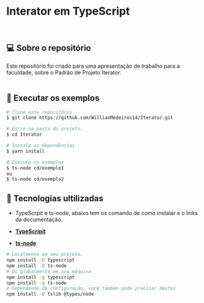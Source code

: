 <h1>
   Interator em TypeScript<br>
</h1>

<br>

## 💻 Sobre o repositório

Este repositório foi criado para uma apresentação de trabalho para a faculdade, sobre o Padrão de Projeto Iterator.
<br>
<br>

## 🎲 Executar os exemplos

```bash
# Clone este repositório
$ git clone https://github.com/WillianMedeiros14/Iterator.git

# Entre na pasta do projeto.
$ cd Iterator

# Instale as dependências
$ yarn install

# Execute os exemplos
$ ts-node cd/exemplo1
ou
$ ts-node cd/exemplo2

```

## 🚀 Tecnologias ultilizadas

- TypeScrpit e ts-node, abaixo tem os comando de como instalar e o links da documentação.

- **[TypeScripit](https://www.typescriptlang.org/)**
- **[ts-node](https://typestrong.org/ts-node/docs/installation)**

```bash
# Localmente em seu projeto.
npm install -D typescript
npm install -D ts-node
# Ou globalmente em sua máquina
npm install -g typescript
npm install -g ts-node
# Dependendo da configuração, você também pode precisar destes
npm install -D tslib @types/node
```

